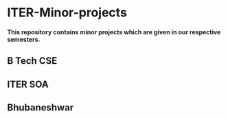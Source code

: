 # ITER-Minor-projects
#### This repository contains minor projects which are  given in our respective semesters.
##  B Tech CSE  
## ITER SOA
## Bhubaneshwar
